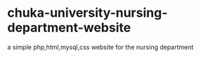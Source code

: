 # chuka-university-nursing-department-website
a simple php,html,mysql,css website for the nursing department
